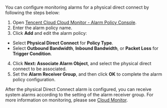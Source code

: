 You can configure monitoring alarms for a physical direct connect by following the steps below:
1. Open [Tencent Cloud Cloud Monitor - Alarm Policy Console](https://console.cloud.tencent.com/monitor/policylist).
2. Enter the alarm policy name.
3. Click **Add** and edit the alarm policy:

 - Select **Physical Direct Connect** for **Policy Type**.
 - Select **Outbound Bandwidth**, **Inbound Bandwidth**, or **Packet Loss** for **Trigger Condition**.
4. Click **Next: Associate Alarm Object**, and select the physical direct connect to be associated.
5. Set the **Alarm Receiver Group**, and then click **OK** to complete the alarm policy configuration.

After the physical Direct Connect alarm is configured, you can receive system alarms according to the setting of the alarm receiver group. For more information on monitoring, please see [Cloud Monitor](https://cloud.tencent.com/doc/product/248/967).